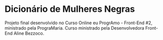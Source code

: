 # Dicionário de Mulheres Negras

Projeto final desenvolvido no Curso Online eu ProgrAmo - Front-End #2, ministrado pela PrograMaria.
Curso ministrado pela Desenvolvedora Front-End Aline Bezzoco. 

